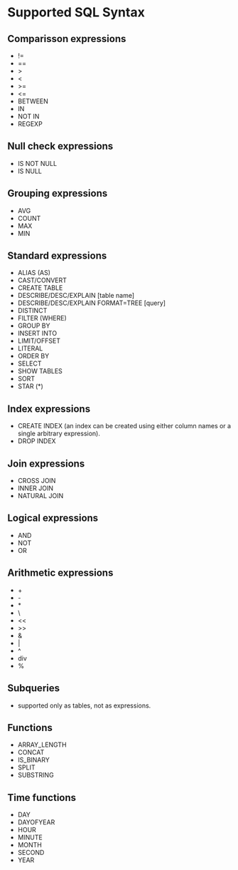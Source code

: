 # Supported SQL Syntax

## Comparisson expressions
- !=
- ==
- \>
- <
- \>=
- <=
- BETWEEN
- IN
- NOT IN
- REGEXP

## Null check expressions
- IS NOT NULL
- IS NULL

## Grouping expressions
- AVG
- COUNT
- MAX
- MIN

## Standard expressions
- ALIAS (AS)
- CAST/CONVERT
- CREATE TABLE
- DESCRIBE/DESC/EXPLAIN [table name]
- DESCRIBE/DESC/EXPLAIN FORMAT=TREE [query]
- DISTINCT
- FILTER (WHERE)
- GROUP BY
- INSERT INTO
- LIMIT/OFFSET
- LITERAL
- ORDER BY
- SELECT
- SHOW TABLES
- SORT
- STAR (*)

## Index expressions
- CREATE INDEX (an index can be created using either column names or a single arbitrary expression).
- DROP INDEX

## Join expressions
- CROSS JOIN
- INNER JOIN
- NATURAL JOIN

## Logical expressions
- AND
- NOT
- OR

## Arithmetic expressions
- \+
- \-
- \*
- \\
- <<
- \>>
- &
- \|
- ^
- div
- %

## Subqueries
- supported only as tables, not as expressions.

## Functions
- ARRAY_LENGTH
- CONCAT
- IS_BINARY
- SPLIT
- SUBSTRING

## Time functions
- DAY
- DAYOFYEAR
- HOUR
- MINUTE
- MONTH
- SECOND
- YEAR
